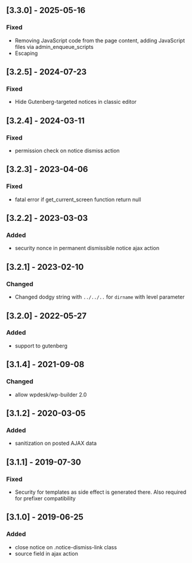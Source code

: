 ## [3.3.0] - 2025-05-16
### Fixed
- Removing JavaScript code from the page content, adding JavaScript files via admin_enqueue_scripts
- Escaping

## [3.2.5] - 2024-07-23
### Fixed
- Hide Gutenberg-targeted notices in classic editor

## [3.2.4] - 2024-03-11
### Fixed
- permission check on notice dismiss action

## [3.2.3] - 2023-04-06
### Fixed
- fatal error if get_current_screen function return null

## [3.2.2] - 2023-03-03
### Added
- security nonce in permanent dismissible notice ajax action

## [3.2.1] - 2023-02-10
### Changed
- Changed dodgy string with `../../..` for `dirname` with level parameter

## [3.2.0] - 2022-05-27
### Added 
- support to gutenberg 

## [3.1.4] - 2021-09-08
### Changed
- allow wpdesk/wp-builder 2.0

## [3.1.2] - 2020-03-05
### Added
- sanitization on posted AJAX data

## [3.1.1] - 2019-07-30
### Fixed
- Security for templates as side effect is generated there. Also required for prefixer compatibility

## [3.1.0] - 2019-06-25
### Added
- close notice on .notice-dismiss-link class
- source field in ajax action
